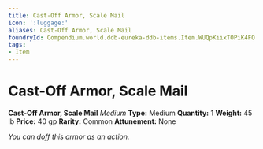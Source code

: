 ```yaml
---
title: Cast-Off Armor, Scale Mail
icon: ':luggage:'
aliases: Cast-Off Armor, Scale Mail
foundryId: Compendium.world.ddb-eureka-ddb-items.Item.WUQpKiixTOPiK4FO
tags:
- Item
---
```


# Cast-Off Armor, Scale Mail

**Cast-Off Armor, Scale Mail**
_Medium_
**Type:** Medium
**Quantity:** 1
**Weight:** 45 lb
**Price:** 40 gp
**Rarity:** Common
**Attunement:** None

*You can doff this armor as an action.*